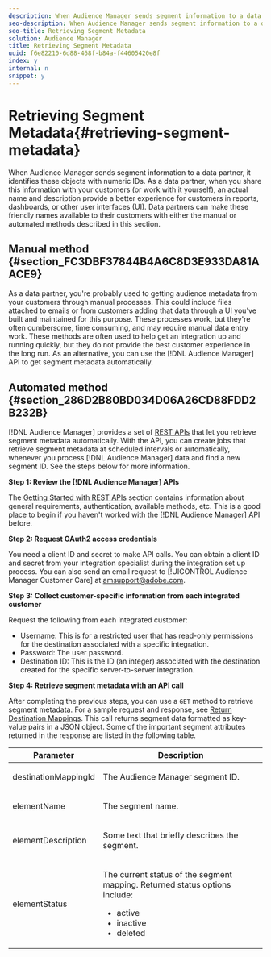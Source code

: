```yaml
---
description: When Audience Manager sends segment information to a data partner, it identifies these objects with numeric IDs. As a data partner, when you share this information with your customers (or work with it yourself), an actual name and description provide a better experience for customers in reports, dashboards, or other user interfaces (UI). Data partners can make these friendly names available to their customers with either the manual or automated methods described in this section.
seo-description: When Audience Manager sends segment information to a data partner, it identifies these objects with numeric IDs. As a data partner, when you share this information with your customers (or work with it yourself), an actual name and description provide a better experience for customers in reports, dashboards, or other user interfaces (UI). Data partners can make these friendly names available to their customers with either the manual or automated methods described in this section.
seo-title: Retrieving Segment Metadata
solution: Audience Manager
title: Retrieving Segment Metadata
uuid: f6e82210-6d88-468f-b84a-f44605420e8f
index: y
internal: n
snippet: y
---
```


# Retrieving Segment Metadata{#retrieving-segment-metadata}

When Audience Manager sends segment information to a data partner, it identifies these objects with numeric IDs. As a data partner, when you share this information with your customers (or work with it yourself), an actual name and description provide a better experience for customers in reports, dashboards, or other user interfaces (UI). Data partners can make these friendly names available to their customers with either the manual or automated methods described in this section.

## Manual method {#section_FC3DBF37844B4A6C8D3E933DA81AACE9}

As a data partner, you're probably used to getting audience metadata from your customers through manual processes. This could include files attached to emails or from customers adding that data through a UI you've built and maintained for this purpose. These processes work, but they're often cumbersome, time consuming, and may require manual data entry work. These methods are often used to help get an integration up and running quickly, but they do not provide the best customer experience in the long run. As an alternative, you can use the [!DNL Audience Manager] API to get segment metadata automatically.

## Automated method {#section_286D2B80BD034D06A26CD88FDD2B232B}

[!DNL Audience Manager] provides a set of [REST APIs](../../c-api/c-rest-api-main/c-rest-api-main.md#concept_B512E6C3410A4304A672588A60A792B1) that let you retrieve segment metadata automatically. With the API, you can create jobs that retrieve segment metadata at scheduled intervals or automatically, whenever you process [!DNL Audience Manager] data and find a new segment ID. See the steps below for more information.

**Step 1: Review the [!DNL Audience Manager] APIs**

The [Getting Started with REST APIs](../../c-api/c-rest-api-main/aam-api-getting-started.md#concept_2745BC64D5BD43A49DA6020E42280863) section contains information about general requirements, authentication, available methods, etc. This is a good place to begin if you haven't worked with the [!DNL Audience Manager] API before.

**Step 2: Request OAuth2 access credentials**

You need a client ID and secret to make API calls. You can obtain a client ID and secret from your integration specialist during the integration set up process. You can also send an email request to [!UICONTROL Audience Manager Customer Care] at amsupport@adobe.com.

**Step 3: Collect customer-specific information from each integrated customer**

Request the following from each integrated customer:

* Username: This is for a restricted user that has read-only permissions for the destination associated with a specific integration. 
* Password: The user password. 
* Destination ID: This is the ID (an integer) associated with the destination created for the specific server-to-server integration.

**Step 4: Retrieve segment metadata with an API call**

After completing the previous steps, you can use a `GET` method to retrieve segment metadata. For a sample request and response, see [Return Destination Mappings](../../c-api/c-rest-api-main/aam-api-destinations/aam-api-retrieve-destinations.md#reference_2EF17D608D804F2FAC95AE18B3F0DCA3). This call returns segment data formatted as key-value pairs in a JSON object. Some of the important segment attributes returned in the response are listed in the following table.

<table id="table_446384AE9A36408A9C570CB7DB72C3D6"> 
 <thead> 
  <tr> 
   <th colname="col1" class="entry"> Parameter </th> 
   <th colname="col2" class="entry"> Description </th> 
  </tr> 
 </thead>
 <tbody> 
  <tr> 
   <td colname="col1"> <p> <span class="codeph"> destinationMappingId</span> </p> </td> 
   <td colname="col2"> <p>The <span class="keyword"> Audience Manager</span> segment ID. </p> </td> 
  </tr> 
  <tr> 
   <td colname="col1"> <p> <span class="codeph"> elementName</span> </p> </td> 
   <td colname="col2"> <p>The segment name. </p> </td> 
  </tr> 
  <tr> 
   <td colname="col1"> <p> <span class="codeph"> elementDescription</span> </p> </td> 
   <td colname="col2"> <p>Some text that briefly describes the segment. </p> </td> 
  </tr> 
  <tr> 
   <td colname="col1"> <p> <span class="codeph"> elementStatus</span> </p> </td> 
   <td colname="col2"> <p>The current status of the segment mapping. Returned status options include: </p> 
    <ul id="ul_BA3A1F5A773D4ECD9A1A3A1118BDDA8A"> 
     <li id="li_A12B858BD0AD4F35BCD50A4D113D86FF"> <span class="codeph"> active</span> </li> 
     <li id="li_98C04A861C2D4364B5FBD24498E8E9C5"> <span class="codeph"> inactive</span> </li> 
     <li id="li_1913A10948894FF3B507C0A3FE775CC1"> <span class="codeph"> deleted</span> </li> 
    </ul> </td> 
  </tr> 
 </tbody> 
</table>

<!-- 

placeholder to insert space

 -->

